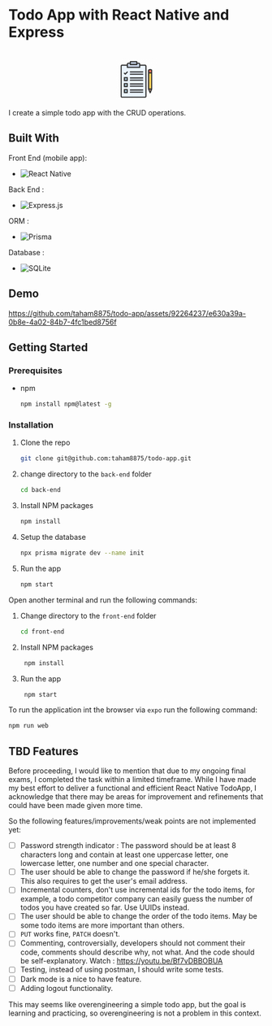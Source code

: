 # Todo App with React Native and Express

<br />
<div align="center">
    <img src="./readme-assets/todo-logo.png" alt="Logo" width="80" height="80">
</div>

I create a simple todo app with the CRUD operations.

## Built With

Front End (mobile app):

* ![React Native](https://img.shields.io/badge/react_native-%2320232a.svg?style=for-the-badge&logo=react&logoColor=%2361DAFB)

Back End :

* ![Express.js](https://img.shields.io/badge/express.js-%23404d59.svg?style=for-the-badge&logo=express&logoColor=%2361DAFB)

ORM :

* ![Prisma](https://img.shields.io/badge/Prisma-3982CE?style=for-the-badge&logo=Prisma&logoColor=white)

Database :

* ![SQLite](https://img.shields.io/badge/sqlite-%2307405e.svg?style=for-the-badge&logo=sqlite&logoColor=white)

## Demo

https://github.com/taham8875/todo-app/assets/92264237/e630a39a-0b8e-4a02-84b7-4fc1bed8756f

## Getting Started

### Prerequisites

* npm
  ```sh
  npm install npm@latest -g
  ```

### Installation

1. Clone the repo
   ```sh
   git clone git@github.com:taham8875/todo-app.git
    ```

1. change directory to the `back-end` folder
    ```sh
    cd back-end
    ```

1. Install NPM packages
    ```sh
    npm install
    ```

1. Setup the database
    ```sh
    npx prisma migrate dev --name init
    ``` 

1. Run the app
    ```sh
    npm start
    ```

Open another terminal and run the following commands:

1. Change directory to the `front-end` folder
   ```sh
   cd front-end
   ```

1. Install NPM packages
   ```sh
    npm install
    ```

1. Run the app
    ```sh
     npm start
     ```

To run the application int the browser via `expo` run the following command:

```sh
npm run web
```

## TBD Features

Before proceeding, I would like to mention that due to my ongoing final exams, I completed the task within a limited timeframe. While I have made my best effort to deliver a functional and efficient React Native TodoApp, I acknowledge that there may be areas for improvement and refinements that could have been made given more time.

So the following features/improvements/weak points are not implemented yet:

- [ ] Password strength indicator : The password should be at least 8 characters long and contain at least one uppercase letter, one lowercase letter, one number and one special character.
- [ ] The user should be able to change the password if he/she forgets it. This also requires to get the user's email address.
- [ ] Incremental counters, don't use incremental ids for the todo items, for example, a todo competitor company can easily guess the number of todos you have created so far. Use UUIDs instead.
- [ ] The user should be able to change the order of the todo items. May be some todo items are more important than others.
- [ ] `PUT` works fine, `PATCH` doesn't.
- [ ] Commenting, controversially, developers should not comment their code, comments should describe why, not what. And the code should be self-explanatory. Watch : https://youtu.be/Bf7vDBBOBUA
-  [ ] Testing, instead of using postman, I should write some tests.
- [ ] Dark mode is a nice to have feature.
- [ ] Adding logout functionality.

This may seems like overengineering a simple todo app, but the goal is learning and practicing, so overengineering is not a problem in this context.
